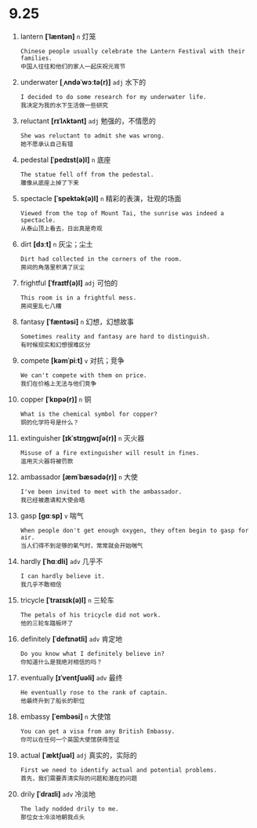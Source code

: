 # 9.25



1. lantern **[ˈlæntən]** `n` 灯笼
    ```
    Chinese people usually celebrate the Lantern Festival with their families.
    中国人往往和他们的家人一起庆祝元宵节
    ```

2. underwater **[ˌʌndəˈwɔːtə(r)]** `adj` 水下的
    ```
    I decided to do some research for my underwater life.
    我决定为我的水下生活做一些研究
    ```

3. reluctant **[rɪˈlʌktənt]** `adj` 勉强的，不情愿的
    ```
    She was reluctant to admit she was wrong.
    她不愿承认自己有错
    ```

4. pedestal **[ˈpedɪst(ə)l]** `n` 底座
    ```
    The statue fell off from the pedestal.
    雕像从底座上掉了下来
    ```

5. spectacle **[ˈspektək(ə)l]** `n` 精彩的表演，壮观的场面
    ```
    Viewed from the top of Mount Tai, the sunrise was indeed a spectacle.
    从泰山顶上看去，日出真是奇观
    ```

6. dirt **[dɜːt]** `n` 灰尘；尘土
    ```
    Dirt had collected in the corners of the room.
    房间的角落里积满了灰尘
    ```

7. frightful **[ˈfraɪtf(ə)l]** `adj` 可怕的
    ```
    This room is in a frightful mess.
    房间里乱七八糟
    ```

8. fantasy **[ˈfæntəsi]** `n` 幻想，幻想故事
    ```
    Sometimes reality and fantasy are hard to distinguish.
    有时候现实和幻想很难区分
    ```

9. compete **[kəmˈpiːt]** `v` 对抗；竞争
    ```
    We can't compete with them on price.
    我们在价格上无法与他们竞争
    ```

10. copper **[ˈkɒpə(r)]** `n` 铜
    ```
    What is the chemical symbol for copper?
    铜的化学符号是什么？
    ```

11. extinguisher **[ɪkˈstɪŋɡwɪʃə(r)]** `n` 灭火器
    ```
    Misuse of a fire extinguisher will result in fines.
    滥用灭火器将被罚款
    ```

12. ambassador **[æmˈbæsədə(r)]** `n` 大使
    ```
    I've been invited to meet with the ambassador.
    我已经被邀请和大使会晤
    ```

13. gasp **[ɡɑːsp]** `v` 喘气
    ```
    When people don't get enough oxygen, they often begin to gasp for air.
    当人们得不到足够的氧气时，常常就会开始喘气
    ```

14. hardly **[ˈhɑːdli]** `adv` 几乎不
    ```
    I can hardly believe it.
    我几乎不敢相信
    ```

15. tricycle **[ˈtraɪsɪk(ə)l]** `n` 三轮车
    ```
    The petals of his tricycle did not work.
    他的三轮车踏板坏了
    ```

16. definitely **[ˈdefɪnətli]** `adv` 肯定地
    ```
    Do you know what I definitely believe in?
    你知道什么是我绝对相信的吗？
    ```

17. eventually **[ɪˈventʃuəli]** `adv` 最终
    ```
    He eventually rose to the rank of captain.
    他最终升到了船长的职位
    ```

18. embassy **[ˈembəsi]** `n` 大使馆
    ```
    You can get a visa from any British Embassy.
    你可以在任何一个英国大使馆获得签证
    ```

19. actual **[ˈæktʃuəl]** `adj` 真实的，实际的
    ```
    First we need to identify actual and potential problems.
    首先，我们需要弄清实际的问题和潜在的问题
    ```

20. drily **[ˈdraɪli]** `adv` 冷淡地
    ```
    The lady nodded drily to me.
    那位女士冷淡地朝我点头
    ```
